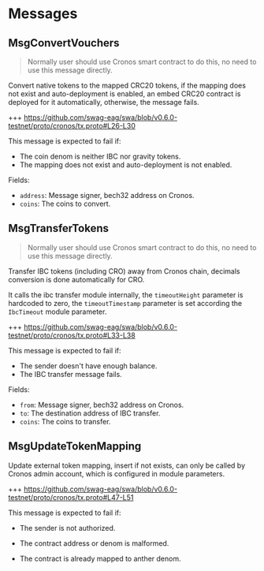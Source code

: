 <!-- order: 4 -->

# Messages

## MsgConvertVouchers

> Normally user should use Cronos smart contract to do this, no need to use this message directly.

Convert native tokens to the mapped CRC20 tokens, if the mapping does not exist and auto-deployment is enabled, an embed CRC20 contract is deployed for it automatically, otherwise, the message fails.

+++ https://github.com/swag-eag/swa/blob/v0.6.0-testnet/proto/cronos/tx.proto#L26-L30

This message is expected to fail if:

- The coin denom is neither IBC nor gravity tokens.
- The mapping does not exist and auto-deployment is not enabled.

Fields:

- `address`: Message signer, bech32 address on Cronos.
- `coins`: The coins to convert.

## MsgTransferTokens

> Normally user should use Cronos smart contract to do this, no need to use this message directly.

Transfer IBC tokens (including CRO) away from Cronos chain, decimals conversion is done automatically for CRO.

It calls the ibc transfer module internally, the `timeoutHeight` parameter is hardcoded to zero, the `timeoutTimestamp` parameter is set according the `IbcTimeout` module parameter.

+++ https://github.com/swag-eag/swa/blob/v0.6.0-testnet/proto/cronos/tx.proto#L33-L38

This message is expected to fail if:

- The sender doesn't have enough balance.
- The IBC transfer message fails.

Fields:

- `from`: Message signer, bech32 address on Cronos.
- `to`: The destination address of IBC transfer.
- `coins`: The coins to transfer.

## MsgUpdateTokenMapping

Update external token mapping, insert if not exists, can only be called by Cronos admin account, which is configured in module parameters.

+++ https://github.com/swag-eag/swa/blob/v0.6.0-testnet/proto/cronos/tx.proto#L47-L51

This message is expected to fail if:

- The sender is not authorized.
- The contract address or denom is malformed.

- The contract is already mapped to anther denom.
